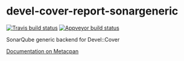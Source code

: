 # devel-cover-report-sonargeneric
[![Travis build status](https://travis-ci.org/tomk3003/devel-cover-report-sonargeneric.svg?branch=master)](https://travis-ci.org/tomk3003/devel-cover-report-sonargeneric)
[![Appveyor build status](https://ci.appveyor.com/api/projects/status/xxxxxxxxxx?svg=true)](https://ci.appveyor.com/project/tomk3003/devel-cover-report-sonargeneric) 

SonarQube generic backend for Devel::Cover

[Documentation on Metacpan](https://metacpan.org/pod/Devel::Cover::Report::SonarGeneric)
